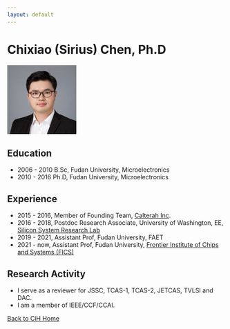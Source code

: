 ```yaml
---
layout: default
---
```



# Chixiao (Sirius) Chen, Ph.D

<img src="./pf3.jpg" width = "160" height = "160" alt="profile" />

## Education

* 2006 - 2010 B.Sc, Fudan University, Microelectronics
* 2010 - 2016 Ph.D, Fudan University, Microelectronics

## Experience

* 2015 - 2016, Member of Founding Team, [Calterah Inc](http://www.calterah.com/).
* 2016 - 2018, Postdoc Research Associate, University of Washington, EE, [Silicon System Research Lab](http://labs.ece.uw.edu/ssrl/ssrl_website/Home.html)
* 2019 - 2021,  Assistant Prof, Fudan University, FAET
* 2021 - now, Assistant Prof, Fudan University, [Frontier Institute of Chips and Systems (FICS)](http://fics.fudan.edu.cn)

## Research Activity

* I serve as a reviewer for JSSC, TCAS-1, TCAS-2, JETCAS, TVLSI and DAC.
* I am a member of IEEE/CCF/CCAI.

[Back to CiH Home](./)
